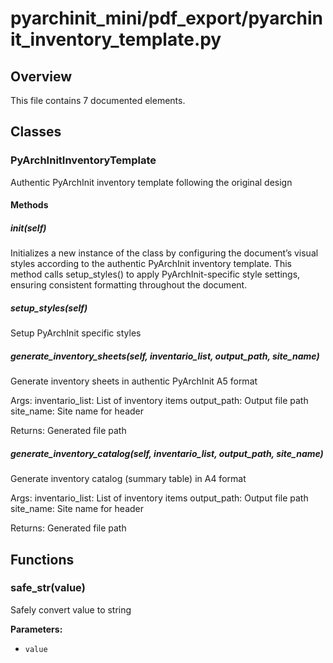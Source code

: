 # pyarchinit_mini/pdf_export/pyarchinit_inventory_template.py

## Overview

This file contains 7 documented elements.

## Classes

### PyArchInitInventoryTemplate

Authentic PyArchInit inventory template following the original design

#### Methods

##### __init__(self)

Initializes a new instance of the class by configuring the document’s visual styles according to the authentic PyArchInit inventory template. This method calls setup_styles() to apply PyArchInit-specific style settings, ensuring consistent formatting throughout the document.

##### setup_styles(self)

Setup PyArchInit specific styles

##### generate_inventory_sheets(self, inventario_list, output_path, site_name)

Generate inventory sheets in authentic PyArchInit A5 format

Args:
    inventario_list: List of inventory items
    output_path: Output file path
    site_name: Site name for header
    
Returns:
    Generated file path

##### generate_inventory_catalog(self, inventario_list, output_path, site_name)

Generate inventory catalog (summary table) in A4 format

Args:
    inventario_list: List of inventory items
    output_path: Output file path 
    site_name: Site name for header
    
Returns:
    Generated file path

## Functions

### safe_str(value)

Safely convert value to string

**Parameters:**
- `value`

